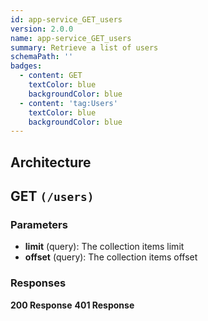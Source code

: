 ```yaml
---
id: app-service_GET_users
version: 2.0.0
name: app-service_GET_users
summary: Retrieve a list of users
schemaPath: ''
badges:
  - content: GET
    textColor: blue
    backgroundColor: blue
  - content: 'tag:Users'
    textColor: blue
    backgroundColor: blue
---
```

## Architecture
<NodeGraph />



## GET `(/users)`

### Parameters
- **limit** (query): The collection items limit
- **offset** (query): The collection items offset




### Responses
**200 Response**
<SchemaViewer file="response-200.json" maxHeight="500" id="response-200" />
      **401 Response**
<SchemaViewer file="response-401.json" maxHeight="500" id="response-401" />
